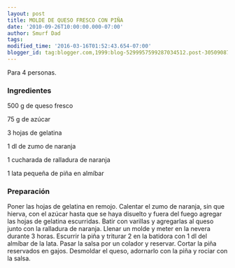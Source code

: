 ```yaml
---
layout: post
title: MOLDE DE QUESO FRESCO CON PIÑA
date: '2010-09-26T10:00:00.000-07:00'
author: Smurf Dad
tags: 
modified_time: '2016-03-16T01:52:43.654-07:00'
blogger_id: tag:blogger.com,1999:blog-5299957599287034512.post-3050908788439947451
---
```


Para 4 personas.

<h3>Ingredientes</h3>

500 g de queso fresco

75 g de azúcar

3 hojas de gelatina

1 dl de zumo de naranja

1 cucharada de ralladura de naranja

1 lata pequeña de piña en almíbar

<h3>Preparación</h3>

Poner las hojas de gelatina en remojo. Calentar el zumo de naranja, sin que hierva, con el azúcar hasta que se haya disuelto y fuera del fuego agregar las hojas de gelatina escurridas. Batir con varillas y agregarlas al queso junto con la ralladura de naranja. Llenar un molde y meter en la nevera durante 3 horas. Escurrir la piña y triturar 2 en la batidora con 1 dl del almíbar de la lata. Pasar la salsa por un colador y reservar. Cortar la piña reservados en gajos. Desmoldar el queso, adornarlo con la piña y rociar con la salsa.

